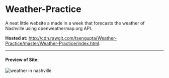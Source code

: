# Weather-Practice

A neat little website a made in a week that forecasts the weather of Nashville using openweathermap.org API.

**Hosted at:** http://cdn.rawgit.com/tsengupta/Weather-Practice/master/Weather-Practice/index.html.

***
#### Preview of Site:
![weather in nashville](https://cloud.githubusercontent.com/assets/12662684/8493260/64375210-211d-11e5-822d-80247d874673.PNG)
